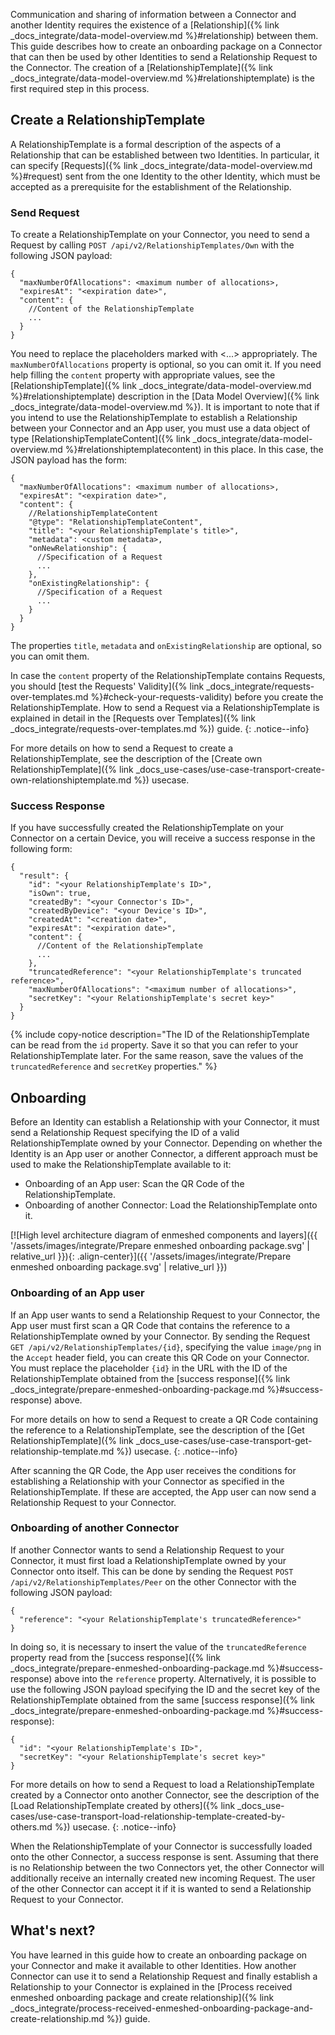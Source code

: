 Communication and sharing of information between a Connector and another Identity requires the existence of a [Relationship]({% link _docs_integrate/data-model-overview.md %}#relationship) between them. This guide describes how to create an onboarding package on a Connector that can then be used by other Identities to send a Relationship Request to the Connector. The creation of a [RelationshipTemplate]({% link _docs_integrate/data-model-overview.md %}#relationshiptemplate) is the first required step in this process.<!--- Fundamental to this is an understanding of how to create a [Relationship Template]({% link _docs_integrate/data-model-overview.md %}#relationshiptemplate).--->

## Create a RelationshipTemplate

A RelationshipTemplate is a formal description of the aspects of a Relationship that can be established between two Identities. In particular, it can specify [Requests]({% link _docs_integrate/data-model-overview.md %}#request) sent from the one Identity to the other Identity, which must be accepted as a prerequisite for the establishment of the Relationship. <!--- For example, you can decide what data should be exchanged between the two Identities at the time the Relationship is established.-->

### Send Request

To create a RelationshipTemplate on your Connector, you need to send a Request by calling `POST /api/v2/RelationshipTemplates/Own` with the following JSON payload:

```jsonc
{
  "maxNumberOfAllocations": <maximum number of allocations>,
  "expiresAt": "<expiration date>",
  "content": {
    //Content of the RelationshipTemplate
    ...
  }
}
```

You need to replace the placeholders marked with <...> appropriately. The `maxNumberOfAllocations` property is optional, so you can omit it. If you need help filling the `content` property with appropriate values, see the [RelationshipTemplate]({% link _docs_integrate/data-model-overview.md %}#relationshiptemplate) description in the [Data Model Overview]({% link _docs_integrate/data-model-overview.md %}). It is important to note that if you intend to use the RelationshipTemplate to establish a Relationship between your Connector and an App user, you must use a data object of type [RelationshipTemplateContent]({% link _docs_integrate/data-model-overview.md %}#relationshiptemplatecontent) in this place. In this case, the JSON payload has the form:

```jsonc
{
  "maxNumberOfAllocations": <maximum number of allocations>,
  "expiresAt": "<expiration date>",
  "content": {
    //RelationshipTemplateContent
    "@type": "RelationshipTemplateContent",
    "title": "<your RelationshipTemplate's title>",
    "metadata": <custom metadata>,
    "onNewRelationship": {
      //Specification of a Request
      ...
    },
    "onExistingRelationship": {
      //Specification of a Request
      ...
    }
  }
}
```

The properties `title`, `metadata` and `onExistingRelationship` are optional, so you can omit them.

In case the `content` property of the RelationshipTemplate contains Requests, you should [test the Requests' Validity]({% link _docs_integrate/requests-over-templates.md %}#check-your-requests-validity) before you create the RelationshipTemplate. How to send a Request via a RelationshipTemplate is explained in detail in the [Requests over Templates]({% link _docs_integrate/requests-over-templates.md %}) guide.
{: .notice--info}

For more details on how to send a Request to create a RelationshipTemplate, see the description of the [Create own RelationshipTemplate]({% link _docs_use-cases/use-case-transport-create-own-relationshiptemplate.md %}) usecase.

<!---{% include rapidoc api_route_regex="^post /api/v2/RelationshipTemplates/Own$" %}--->

### Success Response

If you have successfully created the RelationshipTemplate on your Connector on a certain Device, you will receive a success response in the following form:

```jsonc
{
  "result": {
    "id": "<your RelationshipTemplate's ID>",
    "isOwn": true,
    "createdBy": "<your Connector's ID>",
    "createdByDevice": "<your Device's ID>",
    "createdAt": "<creation date>",
    "expiresAt": "<expiration date>",
    "content": {
      //Content of the RelationshipTemplate
      ...
    },
    "truncatedReference": "<your RelationshipTemplate's truncated reference>",
    "maxNumberOfAllocations": "<maximum number of allocations>",
    "secretKey": "<your RelationshipTemplate's secret key>"
  }
}
```

{% include copy-notice description="The ID of the RelationshipTemplate can be read from the `id` property. Save it so that you can refer to your RelationshipTemplate later. For the same reason, save the values of the `truncatedReference` and `secretKey` properties." %}

## Onboarding

Before an Identity can establish a Relationship with your Connector, it must send a Relationship Request specifying the ID of a valid RelationshipTemplate owned by your Connector. Depending on whether the Identity is an App user or another Connector, a different approach must be used to make the RelationshipTemplate available to it:

- Onboarding of an App user: Scan the QR Code of the RelationshipTemplate.
- Onboarding of another Connector: Load the RelationshipTemplate onto it.

[![High level architecture diagram of enmeshed components and layers]({{ '/assets/images/integrate/Prepare enmeshed onboarding package.svg' | relative_url }}){: .align-center}]({{ '/assets/images/integrate/Prepare enmeshed onboarding package.svg' | relative_url }})

<!--- Not magnifiable version: ![High level architecture diagram of enmeshed components and layers]({{ '/assets/images/integrate/Prepare enmeshed onboarding package.svg' | relative_url }}){: .align-center} --->

### Onboarding of an App user

If an App user wants to send a Relationship Request to your Connector, the App user must first scan a QR Code that contains the reference to a RelationshipTemplate owned by your Connector. By sending the Request `GET /api/v2/RelationshipTemplates/{id}`, specifying the value `image/png` in the `Accept` header field, you can create this QR Code on your Connector. You must replace the placeholder `{id}` in the URL with the ID of the RelationshipTemplate obtained from the [success response]({% link _docs_integrate/prepare-enmeshed-onboarding-package.md %}#success-response) above.

For more details on how to send a Request to create a QR Code containing the reference to a RelationshipTemplate, see the description of the [Get RelationshipTemplate]({% link _docs_use-cases/use-case-transport-get-relationship-template.md %}) usecase.
{: .notice--info}

<!---{% include rapidoc api_route_regex="^get /api/v2/RelationshipTemplates/{id}$" %}--->

After scanning the QR Code, the App user receives the conditions for establishing a Relationship with your Connector as specified in the RelationshipTemplate. If these are accepted, the App user can now send a Relationship Request to your Connector.

### Onboarding of another Connector

If another Connector wants to send a Relationship Request to your Connector, it must first load a RelationshipTemplate owned by your Connector onto itself. This can be done by sending the Request `POST /api/v2/RelationshipTemplates/Peer` on the other Connector with the following JSON payload: <!--- reference: UkxU... --->

```jsonc
{
  "reference": "<your RelationshipTemplate's truncatedReference>"
}
```

In doing so, it is necessary to insert the value of the `truncatedReference` property read from the [success response]({% link _docs_integrate/prepare-enmeshed-onboarding-package.md %}#success-response) above into the `reference` property. Alternatively, it is possible to use the following JSON payload specifying the ID and the secret key of the RelationshipTemplate obtained from the same [success response]({% link _docs_integrate/prepare-enmeshed-onboarding-package.md %}#success-response):

```jsonc
{
  "id": "<your RelationshipTemplate's ID>",
  "secretKey": "<your RelationshipTemplate's secret key>"
}
```

For more details on how to send a Request to load a RelationshipTemplate created by a Connector onto another Connector, see the description of the [Load RelationshipTemplate created by others]({% link _docs_use-cases/use-case-transport-load-relationship-template-created-by-others.md %}) usecase.
{: .notice--info}

When the RelationshipTemplate of your Connector is successfully loaded onto the other Connector, a success response is sent. Assuming that there is no Relationship between the two Connectors yet, the other Connector will additionally receive an internally created new incoming Request. The user of the other Connector can accept it if it is wanted to send a Relationship Request to your Connector.

## What's next?

You have learned in this guide how to create an onboarding package on your Connector and make it available to other Identities. How another Connector can use it to send a Relationship Request and finally establish a Relationship to your Connector is explained in the [Process received enmeshed onboarding package and create relationship]({% link _docs_integrate/process-received-enmeshed-onboarding-package-and-create-relationship.md %}) guide.

<!--- There is a similar article for an App user that receives an onboarding package --->
